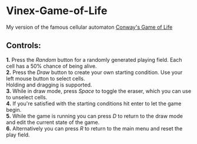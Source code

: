 # Vinex-Game-of-Life

My version of the famous cellular automaton [Conway's Game of Life](https://en.wikipedia.org/wiki/Conway%27s_Game_of_Life)

## **Controls:**  
  **1.** Press the *Random* button for a randomly generated playing field. Each cell has a 50% chance of being alive.  
  **2.** Press the *Draw* button to create your own starting condition. Use your left mouse button to select cells.  
                   Holding and dragging is supported.  
  **3.** While in draw mode, press *Space* to toggle the eraser, which you can use to unselect cells.  
  **4.** If you're satisfied with the starting conditions hit enter to let the game begin.  
  **5.** While the game is running you can press *D* to return to the draw mode and edit the current state of the game.  
  **6.** Alternatively you can press *R* to return to the main menu and reset the play field.  
